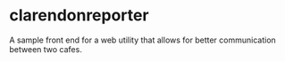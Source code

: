  # clarendonreporter 
 A sample front end for a web utility that allows for better communication between two cafes.
